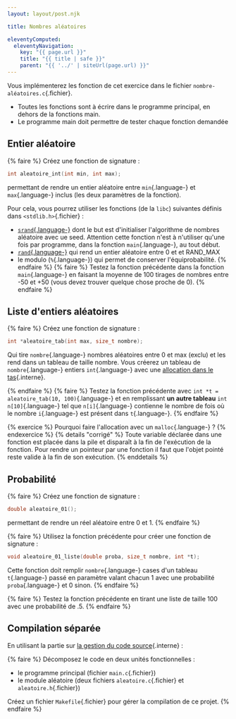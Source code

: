 ```yaml
---
layout: layout/post.njk

title: Nombres aléatoires

eleventyComputed:
  eleventyNavigation:
    key: "{{ page.url }}"
    title: "{{ title | safe }}"
    parent: "{{ '../' | siteUrl(page.url) }}"
---
```


Vous implémenterez les fonction de cet exercice dans le fichier `nombre-aléatoires.c`{.fichier}.

- Toutes les fonctions sont à écrire dans le programme principal, en dehors de la fonctions main.
- Le programme main doit permettre de tester chaque fonction demandée

## <span id="entier-aléatoire"></span>Entier aléatoire

{% faire %}
Créez une fonction de signature :

```c
int aleatoire_int(int min, int max);
```

permettant de rendre un entier aléatoire entre `min`{.language-} et `max`{.language-} inclus (les deux paramètres de la fonction).

Pour cela, vous pourrez utiliser les fonctions (de la `libc`) suivantes définis dans `<stdlib.h>`{.fichier} :

- [`srand`{.language-}](https://koor.fr/C/cstdlib/srand.wp) dont le but est d'initialiser l'algorithme de nombres aléatoire avec ue seed. Attention cette fonction n'est à n'utiliser qu'une fois par programme, dans la fonction `main`{.language-}, au tout début.
- [`rand`{.language-}](https://koor.fr/C/cstdlib/rand.wp) qui rend un entier aléatoire entre 0 et et RAND_MAX
- le  modulo  (`%`{.language-}) qui permet de conserver l'équiprobabilité.
{% endfaire %}
{% faire %}
Testez la fonction précédente dans la fonction `main`{.language-} en faisant la moyenne de 100 tirages de nombres entre -50 et +50 (vous devez trouver quelque chose proche de 0).
{% endfaire %}

## Liste d'entiers aléatoires

{% faire %}
Créez une fonction de signature :

```c
int *aleatoire_tab(int max, size_t nombre);
```

Qui tire `nombre`{.language-} nombres aléatoires entre 0 et max (exclu) et les rend dans un tableau de taille nombre. Vous créerez un tableau de `nombre`{.language-} entiers `int`{.language-} avec une [allocation dans le tas](../../langage/gestion-tas/){.interne}.

{% endfaire %}
{% faire %}
Testez la fonction précédente avec `int *t = aleatoire_tab(10, 100)`{.language-} et en remplissant **un autre tableau** `int n[10]`{.language-} tel que `n[i]`{.language-} contienne le nombre de fois où le nombre `i`{.language-} est présent dans `t`{.language-}.
{% endfaire %}

{% exercice %}
Pourquoi faire l'allocation avec un `malloc`{.language-} ?
{% endexercice %}
{% details "corrigé" %}
Toute variable déclarée dans une fonction est placée dans la pile et disparaît à la fin de l'exécution de la fonction. Pour rendre un pointeur par une fonction il faut que l'objet pointé reste valide à la fin de son exécution.
{% enddetails %}

## <span id="proba-aléatoire"></span>Probabilité

{% faire %}
Créez une fonction de signature :

```c
double aleatoire_01();
```

permettant de rendre un réel aléatoire entre 0 et 1.
{% endfaire %}

{% faire %}
Utilisez la fonction précédente pour créer une fonction de signature :

```c
void aleatoire_01_liste(double proba, size_t nombre, int *t);
```

Cette fonction doit remplir `nombre`{.language-} cases d'un tableau `t`{.language-} passé en paramètre valant chacun 1 avec une probabilité `proba`{.language-} et 0 sinon.
{% endfaire %}

{% faire %}
Testez la fonction précédente en tirant une liste de taille 100 avec une probabilité de .5.
{% endfaire %}

## Compilation séparée

En utilisant la partie sur [la gestion du code source](../../gestion-code-source){.interne} :

{% faire %}
Décomposez le code en deux unités fonctionnelles :

- le programme principal (fichier `main.c`{.fichier})
- le module aléatoire (deux fichiers `aleatoire.c`{.fichier} et `aleatoire.h`{.fichier})

Créez un fichier `Makefile`{.fichier} pour gérer la compilation de ce projet.
{% endfaire %}
